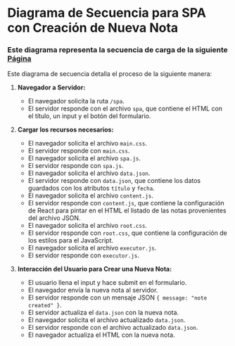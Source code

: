 # Diagrama de Secuencia para SPA con Creación de Nueva Nota

### Este diagrama representa la secuencia de carga de la siguiente [Página](https://studies.cs.helsinki.fi/exampleapp/notes)

Este diagrama de secuencia detalla el proceso de la siguiente manera:

1. **Navegador a Servidor:**
   - El navegador solicita la ruta `/spa`.
   - El servidor responde con el archivo `spa`, que contiene el HTML con el título, un input y el botón del formulario.

2. **Cargar los recursos necesarios:**
   - El navegador solicita el archivo `main.css`.
   - El servidor responde con `main.css`.
   - El navegador solicita el archivo `spa.js`.
   - El servidor responde con `spa.js`.
   - El navegador solicita el archivo `data.json`.
   - El servidor responde con `data.json`, que contiene los datos guardados con los atributos `título` y `fecha`.
   - El navegador solicita el archivo `content.js`.
   - El servidor responde con `content.js`, que contiene la configuración de React para pintar en el HTML el listado de las notas provenientes del archivo JSON.
   - El navegador solicita el archivo `root.css`.
   - El servidor responde con `root.css`, que contiene la configuración de los estilos para el JavaScript.
   - El navegador solicita el archivo `executor.js`.
   - El servidor responde con `executor.js`.

3. **Interacción del Usuario para Crear una Nueva Nota:**
   - El usuario llena el input y hace submit en el formulario.
   - El navegador envía la nueva nota al servidor.
   - El servidor responde con un mensaje JSON `{ message: "note created" }`.
   - El servidor actualiza el `data.json` con la nueva nota.
   - El navegador solicita el archivo actualizado `data.json`.
   - El servidor responde con el archivo actualizado `data.json`.
   - El navegador actualiza el HTML con la nueva nota.